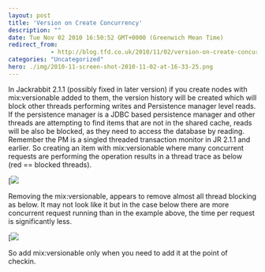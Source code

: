 ```yaml
---
layout: post
title: 'Version on Create Concurrency'
description: ""
date: Tue Nov 02 2010 16:50:52 GMT+0000 (Greenwich Mean Time)
redirect_from: 
            - http://blog.tfd.co.uk/2010/11/02/version-on-create-concurrency/
categories: "Uncategorized"
hero: ./img/2010-11-screen-shot-2010-11-02-at-16-33-25.png
---
```

In Jackrabbit 2.1.1 (possibly fixed in later version) if you create nodes with mix:versionable added to them, the version history will be created which will block other threads performing writes and Persistence manager level reads. If the persistence manager is a JDBC based persistence manager and other threads are attempting to find items that are not in the shared cache, reads will be also be blocked, as they need to access the database by reading. Remember the PM is a singled threaded transaction monitor in JR 2.1.1 and earlier. So creating an item with mix:versionable where many concurrent requests are performing the operation results in a thread trace as below (red == blocked threads).

[![](https://ik.imagekit.io/htj4bin8p/2010/11/screen-shot-2010-11-02-at-16-33-25.png)

Removing the mix:versionable, appears to remove almost all thread blocking as below. It may not look like it but in the case below there are more concurrent request running than in the example above, the time per request is significantly less.

[![](https://ik.imagekit.io/htj4bin8p/2010/11/screen-shot-2010-11-02-at-16-34-05.png)

So add mix:versionable only when you need to add it at the point of checkin.
